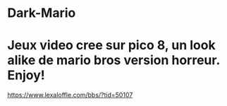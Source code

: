 # Dark-Mario 
# Jeux video cree sur pico 8, un look alike de mario bros version horreur. Enjoy!
https://www.lexaloffle.com/bbs/?tid=50107
